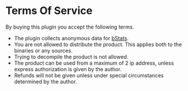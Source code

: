 # Terms Of Service

By buying this plugin you accept the following terms.

* The plugin collects anonymous data for [bStats](https://bstats.org).
* You are not allowed to distribute the product. This applies both to the binaries or any sources.
* Trying to decompile the product is not allowed.
* The product can be used from a maximum of 2 ip address, unless express authorization is given by the author.
* Refunds will not be given unless under special circumstances determined by the author.


